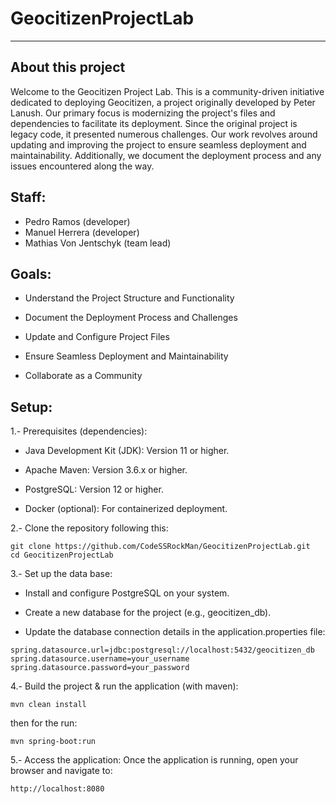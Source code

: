 # GeocitizenProjectLab
---
## About this project
Welcome to the Geocitizen Project Lab. This is a community-driven initiative dedicated to deploying Geocitizen, a project originally developed by Peter Lanush. Our primary focus is modernizing the project's files and dependencies to facilitate its deployment. Since the original project is legacy code, it presented numerous challenges. Our work revolves around updating and improving the project to ensure seamless deployment and maintainability. Additionally, we document the deployment process and any issues encountered along the way.

## Staff:
* Pedro Ramos (developer)
* Manuel Herrera (developer)
* Mathias Von Jentschyk (team lead)

## Goals:
* Understand the Project Structure and Functionality

* Document the Deployment Process and Challenges

* Update and Configure Project Files

* Ensure Seamless Deployment and Maintainability

* Collaborate as a Community

## Setup:

1.- Prerequisites (dependencies):
* Java Development Kit (JDK): Version 11 or higher.

* Apache Maven: Version 3.6.x or higher.

* PostgreSQL: Version 12 or higher.

* Docker (optional): For containerized deployment.

2.- Clone the repository following this:
```
git clone https://github.com/CodeSSRockMan/GeocitizenProjectLab.git
cd GeocitizenProjectLab
```
3.- Set up the data base:
* Install and configure PostgreSQL on your system.

* Create a new database for the project (e.g., geocitizen_db).

* Update the database connection details in the application.properties file:
```
spring.datasource.url=jdbc:postgresql://localhost:5432/geocitizen_db
spring.datasource.username=your_username
spring.datasource.password=your_password
```
4.- Build the project & run the application (with maven):
```
mvn clean install
```
then for the run:
```
mvn spring-boot:run
```
5.- Access the application:
Once the application is running, open your browser and navigate to:
```
http://localhost:8080
```







